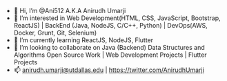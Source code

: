 - 👋 Hi, I’m @Ani512 A.K.A Anirudh Umarji
- 👀 I’m interested in Web Development(HTML, CSS, JavaScript, Bootstrap, ReactJS) | BackEnd (Java, NodeJS, C/C++, Python) | DevOps(AWS, Docker, Grunt, Git, Selenium)
- 🌱 I’m currently learning ReactJS, NodeJS, Flutter
- 💞️ I’m looking to collaborate on Java (Backend) Data Structures and Algorithms Open Source Work | Web Development Projects | Flutter Projects
- 📫 anirudh.umarji@utdallas.edu | https://twitter.com/AnirudhUmarji

<!---
Ani512/Ani512 is a ✨ special ✨ repository because its `README.md` (this file) appears on your GitHub profile.
You can click the Preview link to take a look at your changes.
--->
